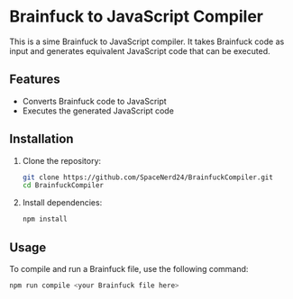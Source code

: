 # Brainfuck to JavaScript Compiler

This is a sime Brainfuck to JavaScript compiler. It takes Brainfuck code as input and generates equivalent JavaScript code that can be executed.

## Features

- Converts Brainfuck code to JavaScript
- Executes the generated JavaScript code

## Installation

1. Clone the repository:
    ```sh
    git clone https://github.com/SpaceNerd24/BrainfuckCompiler.git
    cd BrainfuckCompiler
    ```

2. Install dependencies:
    ```sh
    npm install
    ```

## Usage

To compile and run a Brainfuck file, use the following command:
```sh
npm run compile <your Brainfuck file here>